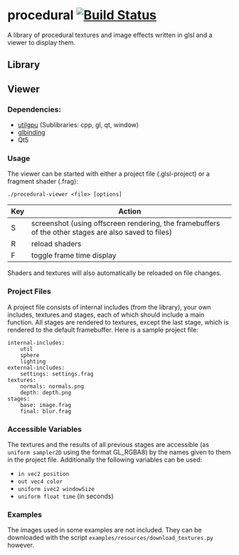 # procedural [![Build Status](https://travis-ci.org/simonkrogmann/procedural.svg?branch=master)](https://travis-ci.org/simonkrogmann/procedural)
A library of procedural textures and image effects written in glsl and a viewer to display them.

## Library

## Viewer
### Dependencies:
* [utilgpu](https://github.com/simonkrogmann/utilgpu) (Sublibraries: cpp, gl, qt, window)
* [glbinding](https://github.com/cginternals/glbinding)
* Qt5

### Usage
The viewer can be started with either a project file (.glsl-project) or a fragment shader (.frag):

`./procedural-viewer <file> [options]`

Key | Action
--- | ---
 S  | screenshot (using offscreen rendering, the framebuffers of the other stages are also saved to files)
 R  | reload shaders
 F  | toggle frame time display

Shaders and textures will also automatically be reloaded on file changes.

### Project Files
A project file consists of internal includes (from the library), your own includes, textures and stages, each of which should include a main function. All stages are rendered to textures, except the last stage, which is rendered to the default framebuffer.
Here is a sample project file:
```
internal-includes:
    util
    sphere
    lighting
external-includes:
    settings: settings.frag
textures:
    normals: normals.png
    depth: depth.png
stages:
    base: image.frag
    final: blur.frag
```

### Accessible Variables
The textures and the results of all previous stages are accessible (as `uniform sampler2D` using the format GL_RGBA8) by the names given to them in the project file. Additionally the following variables can be used:

* `in vec2 position`
* `out vec4 color`
* `uniform ivec2 windowSize`
* `uniform float time` (in seconds)

### Examples

The images used in some examples are not included. They can be downloaded with the script `examples/resources/download_textures.py` however.

